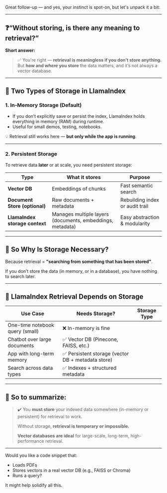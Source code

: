 Great follow-up — and yes, your instinct is spot-on, but let's unpack it a bit:

---

## ❓“Without storing, is there any meaning to retrieval?”

**Short answer:**

> ✅ You're right — **retrieval is meaningless if you don’t store anything.**
> But **how and *where* you store** the data matters, and it’s not always a vector database.

---

## 🔁 Two Types of Storage in LlamaIndex

### 1. **In-Memory Storage (Default)**

* If you don’t explicitly save or persist the index, LlamaIndex holds everything in memory (RAM) during runtime.
* Useful for small demos, testing, notebooks.

💡 Retrieval still works here — **but only while the app is running**.

---

### 2. **Persistent Storage**

To retrieve data **later** or at scale, you need persistent storage:

| Type                           | What it stores                                            | Purpose                         |
| ------------------------------ | --------------------------------------------------------- | ------------------------------- |
| **Vector DB**                  | Embeddings of chunks                                      | Fast semantic search            |
| **Document Store (optional)**  | Raw documents + metadata                                  | Rebuilding index or audit trail |
| **LlamaIndex storage context** | Manages multiple layers (documents, embeddings, metadata) | Easy abstraction & modularity   |

---

## 🧠 So Why Is Storage Necessary?

Because retrieval = **"searching from something that has been stored"**.

If you don’t store the data (in memory, or in a database), you have nothing to search later.

---

## 🎯 LlamaIndex Retrieval Depends on Storage

| Use Case                        | Needs Storage?                                    | Storage Type |
| ------------------------------- | ------------------------------------------------- | ------------ |
| One-time notebook query (small) | ❌ In-memory is fine                               |              |
| Chatbot over large documents    | ✅ Vector DB (Pinecone, FAISS, etc.)               |              |
| App with long-term memory       | ✅ Persistent storage (vector DB + metadata store) |              |
| Search across data types        | ✅ Indexes + structured metadata                   |              |

---

## 🧩 So to summarize:

> ✔️ You **must store** your indexed data somewhere (in-memory or persistent) for retrieval to work.
>
> Without storage, **retrieval is temporary or impossible.**
>
> **Vector databases are ideal** for large-scale, long-term, high-performance retrieval.

---

Would you like a code snippet that:

* Loads PDFs
* Stores vectors in a real vector DB (e.g., FAISS or Chroma)
* Runs a query?

It might help solidify all this.
